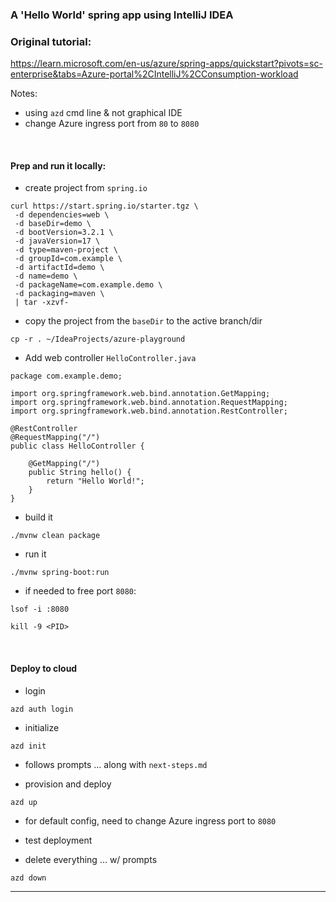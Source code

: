 ### A 'Hello World' spring app using IntelliJ IDEA

### Original tutorial:
https://learn.microsoft.com/en-us/azure/spring-apps/quickstart?pivots=sc-enterprise&tabs=Azure-portal%2CIntelliJ%2CConsumption-workload

Notes:
- using `azd` cmd line & not graphical IDE
- change Azure ingress port from `80` to `8080`

<br>

#### Prep and run it locally:

- create project from `spring.io`
```
curl https://start.spring.io/starter.tgz \
 -d dependencies=web \
 -d baseDir=demo \
 -d bootVersion=3.2.1 \
 -d javaVersion=17 \
 -d type=maven-project \
 -d groupId=com.example \
 -d artifactId=demo \
 -d name=demo \
 -d packageName=com.example.demo \
 -d packaging=maven \
 | tar -xzvf-
```

- copy the project from the `baseDir` to the active branch/dir
```
cp -r . ~/IdeaProjects/azure-playground
```

- Add web controller `HelloController.java`
```
package com.example.demo;

import org.springframework.web.bind.annotation.GetMapping;
import org.springframework.web.bind.annotation.RequestMapping;
import org.springframework.web.bind.annotation.RestController;

@RestController
@RequestMapping("/")
public class HelloController {

    @GetMapping("/")
    public String hello() {
        return "Hello World!";
    }
}
```

- build it
```
./mvnw clean package
```

- run it
```
./mvnw spring-boot:run
```

- if needed to free port `8080`:
```
lsof -i :8080
```
```
kill -9 <PID>
```
<br>

#### Deploy to cloud

- login
```
azd auth login
```

- initialize
```
azd init
```

- follows prompts ... along with `next-steps.md`

- provision and deploy
```
azd up
```

- for default config, need to change Azure ingress port to `8080`

- test deployment

- delete everything ... w/ prompts
```
azd down
```

---
<br>